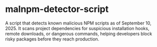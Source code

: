# malnpm-detector-script
A script that detects known malicious NPM scripts as of September 10, 2025. It scans project dependencies for suspicious installation hooks, remote downloads, or dangerous commands, helping developers block risky packages before they reach production.
